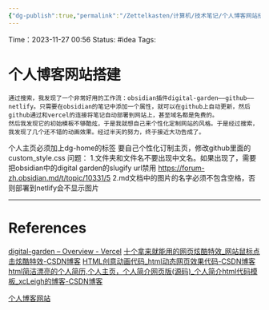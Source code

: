 ```yaml
---
{"dg-publish":true,"permalink":"/Zettelkasten/计算机/技术笔记/个人博客网站搭建/","dgPassFrontmatter":true}
---
```



Time：2023-11-27 00:56
Status: #idea
Tags: 

# 个人博客网站搭建

	通过搜索，我发现了一个非常好用的工作流：obsidian插件digital-garden——github——netlify。只需要在obsidian的笔记中添加一个属性，就可以在github上自动更新，然后github通过和vercel的连接将笔记自动部署到网站上，甚至域名都是免费的。
	然后我发现它的初始模板不够酷炫，于是我就想自己来个性化定制网站的风格。于是经过搜索，我发现了几个还不错的动画效果。经过半天的努力，终于接近大功告成了。

个人主页必须加上dg-home的标签
要自己个性化订制主页，修改github里面的custom_style.css
问题：
1.文件夹和文件名不要出现中文名。如果出现了，需要把obsidian中的digital garden的slugify url禁用
https://forum-zh.obsidian.md/t/topic/10331/5
2.md文档中的图片的名字必须不包含空格，否则部署到netlify会不显示图片


	

---
# References
[digital-garden – Overview - Vercel](https://vercel.com/wangjiawei2003s-projects/digital-garden)
[十个拿来就能用的网页炫酷特效_网站鼠标点击炫酷特效-CSDN博客](https://blog.csdn.net/weixin_45660485/article/details/124185605)
[HTML创意动画代码_html动态网页效果代码-CSDN博客](https://blog.csdn.net/qq_52108058/article/details/129215194?ops_request_misc=%257B%2522request%255Fid%2522%253A%2522170101280916800211578576%2522%252C%2522scm%2522%253A%252220140713.130102334.pc%255Fall.%2522%257D&request_id=170101280916800211578576&biz_id=0&utm_medium=distribute.pc_search_result.none-task-blog-2~all~first_rank_ecpm_v1~hot_rank-10-129215194-null-null.142^v96^pc_search_result_base9&utm_term=%E5%89%8D%E7%AB%AF%E6%9C%89%E8%B6%A3%E5%8A%A8%E7%94%BB%E4%BB%A3%E7%A0%81&spm=1018.2226.3001.4187)
[html简洁漂亮的个人简历,个人主页，个人简介网页版(源码)_个人简介html代码模板_xcLeigh的博客-CSDN博客](https://blog.csdn.net/weixin_43151418/article/details/128349160?ops_request_misc=%257B%2522request%255Fid%2522%253A%2522170101307916800215054941%2522%252C%2522scm%2522%253A%252220140713.130102334.pc%255Fall.%2522%257D&request_id=170101307916800215054941&biz_id=0&utm_medium=distribute.pc_search_result.none-task-blog-2~all~first_rank_ecpm_v1~hot_rank-2-128349160-null-null.142^v96^pc_search_result_base9&utm_term=%E5%89%8D%E7%AB%AF%20%E4%B8%AA%E4%BA%BA%E4%BF%A1%E6%81%AF%E9%A1%B5%E9%9D%A2%E6%BA%90%E7%A0%81&spm=1018.2226.3001.4187)

[个人博客网站](https://lionewang.vercel.app/)